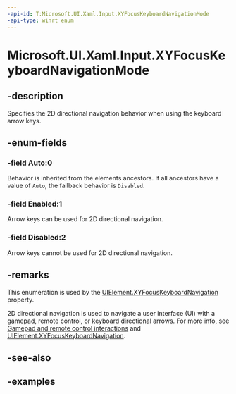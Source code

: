 ```yaml
---
-api-id: T:Microsoft.UI.Xaml.Input.XYFocusKeyboardNavigationMode
-api-type: winrt enum
---
```


<!-- Enumeration syntax.
public enum XYFocusKeyboardNavigationMode : int {
    Auto = 0
    Disabled = 2
    Enabled = 1
}
-->

# Microsoft.UI.Xaml.Input.XYFocusKeyboardNavigationMode

## -description
Specifies the 2D directional navigation behavior when using the keyboard arrow keys.

## -enum-fields

### -field Auto:0
Behavior is inherited from the elements ancestors. If all ancestors have a value of `Auto`, the fallback behavior is `Disabled`.

### -field Enabled:1
Arrow keys can be used for 2D directional navigation.

### -field Disabled:2
Arrow keys cannot be used for 2D directional navigation.

## -remarks
This enumeration is used by the [UIElement.XYFocusKeyboardNavigation](../microsoft.ui.xaml/uielement_xyfocuskeyboardnavigation.md) property.

2D directional navigation is used to navigate a user interface (UI) with a gamepad, remote control, or keyboard directional arrows. For more info, see [Gamepad and remote control interactions](/apps/design/input/gamepad-and-remote-interactions) and [UIElement.XYFocusKeyboardNavigation](../microsoft.ui.xaml/uielement_xyfocuskeyboardnavigation.md).

## -see-also

## -examples

